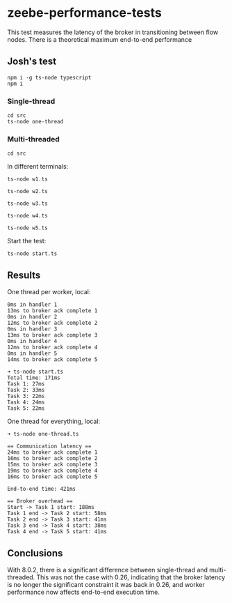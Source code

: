# zeebe-performance-tests

This test measures the latency of the broker in transitioning between flow nodes. There is a theoretical maximum end-to-end performance

## Josh's test

```
npm i -g ts-node typescript
npm i
```

### Single-thread

```
cd src
ts-node one-thread
```

### Multi-threaded

```
cd src
```
In different terminals:
```
ts-node w1.ts
```

```
ts-node w2.ts
```

```
ts-node w3.ts
```

```
ts-node w4.ts
```

```
ts-node w5.ts
```

Start the test:

```
ts-node start.ts
```

## Results

One thread per worker, local:

```
0ms in handler 1
13ms to broker ack complete 1
0ms in handler 2
12ms to broker ack complete 2
0ms in handler 3
13ms to broker ack complete 3
0ms in handler 4
12ms to broker ack complete 4
0ms in handler 5
14ms to broker ack complete 5

➜ ts-node start.ts
Total time: 171ms
Task 1: 27ms
Task 2: 33ms
Task 3: 22ms
Task 4: 24ms
Task 5: 22ms
```

One thread for everything, local:

```
➜ ts-node one-thread.ts

== Communication latency ==
24ms to broker ack complete 1
16ms to broker ack complete 2
15ms to broker ack complete 3
19ms to broker ack complete 4
16ms to broker ack complete 5

End-to-end time: 421ms

== Broker overhead ==
Start -> Task 1 start: 188ms
Task 1 end -> Task 2 start: 58ms
Task 2 end -> Task 3 start: 41ms
Task 3 end -> Task 4 start: 38ms
Task 4 end -> Task 5 start: 41ms
```

## Conclusions

With 8.0.2, there is a significant difference between single-thread and multi-threaded. This was not the case with 0.26, indicating that the broker latency is no longer the significant constraint it was back in 0.26, and worker performance now affects end-to-end execution time.